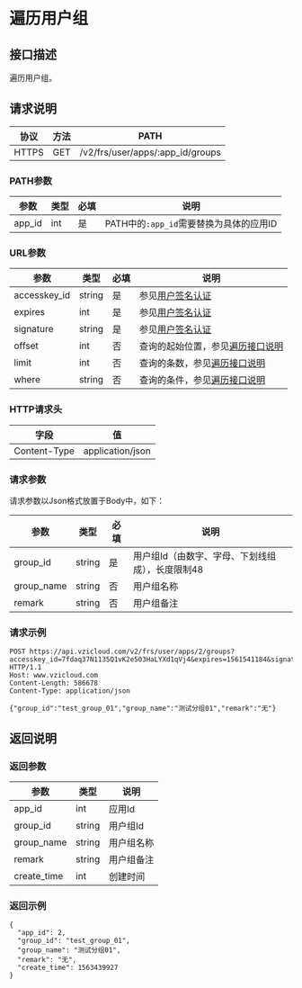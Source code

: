 # 遍历用户组

## 接口描述

遍历用户组。

## 请求说明

协议 | 方法 | PATH 
---|---|---
HTTPS | GET | /v2/frs/user/apps/:app_id/groups

### PATH参数

参数 | 类型 | 必填 | 说明
---|---|---|---
app_id | int | 是 | PATH中的`:app_id`需要替换为具体的应用ID

### URL参数

参数 | 类型 | 必填 | 说明
---|---|---|---
accesskey_id | string | 是 | 参见[用户签名认证](/SIGNATURE.md)
expires | int | 是 | 参见[用户签名认证](/SIGNATURE.md)
signature | string | 是 | 参见[用户签名认证](/SIGNATURE.md)
offset | int | 否 | 查询的起始位置，参见[遍历接口说明](/SCAN.md)
limit | int | 否 | 查询的条数，参见[遍历接口说明](/SCAN.md)
where | string | 否 | 查询的条件，参见[遍历接口说明](/SCAN.md)

### HTTP请求头

字段 | 值
---|---
Content-Type | application/json

### 请求参数

请求参数以Json格式放置于Body中，如下：

参数 | 类型 | 必填 | 说明 
---|---|---|---
group_id | string | 是 | 用户组Id（由数字、字母、下划线组成），长度限制48
group_name | string | 否 | 用户组名称
remark | string | 否 | 用户组备注

### 请求示例

```
POST https://api.vzicloud.com/v2/frs/user/apps/2/groups?accesskey_id=7fdaq37N1135Q1vK2e503HaLYXd1qVj4&expires=1561541184&signature=mF28sM7%2Fv5arqt4gRO7XLipdKDM%3D HTTP/1.1
Host: www.vzicloud.com
Content-Length: 586678
Content-Type: application/json

{"group_id":"test_group_01","group_name":"测试分组01","remark":"无"}
```

## 返回说明

### 返回参数

参数 | 类型 | 说明
---|---|---
app_id | int | 应用Id
group_id | string | 用户组Id
group_name | string | 用户组名称
remark | string | 用户组备注
create_time | int | 创建时间

### 返回示例

```
{
  "app_id": 2,
  "group_id": "test_group_01",
  "group_name": "测试分组01",
  "remark": "无",
  "create_time": 1563439927
}
```